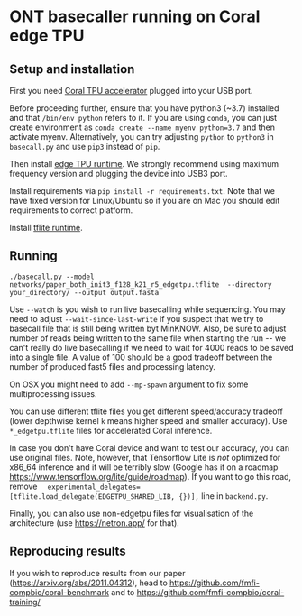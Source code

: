 # ONT basecaller running on Coral edge TPU

## Setup and installation

First you need [Coral TPU accelerator](https://coral.ai/products/accelerator/) plugged into your USB port.

Before proceeding further, ensure that you have python3 (~3.7) installed and that `/bin/env python` refers to it.
If you are using `conda`, you can just create environment as `conda create --name myenv python=3.7` and then activate myenv.
Alternatively, you can try adjusting `python` to `python3` in `basecall.py` and use `pip3` instead of `pip`.

Then install [edge TPU runtime](https://coral.ai/docs/accelerator/get-started#1-install-the-edge-tpu-runtime).
We strongly recommend using maximum frequency version and plugging the device into USB3 port.

Install requirements via `pip install -r requirements.txt`.
Note that we have fixed version for Linux/Ubuntu so if you are on Mac you should edit requirements to correct platform.

Install [tflite runtime](https://www.tensorflow.org/lite/guide/python).

## Running

`./basecall.py --model networks/paper_both_init3_f128_k21_r5_edgetpu.tflite  --directory your_directory/ --output output.fasta`

Use `--watch` is you wish to run live basecalling while sequencing.
You may need to adjust `--wait-since-last-write` if you suspect that we try to basecall file that is still being written byt MinKNOW.
Also, be sure to adjust number of reads being written to the same file when starting the run -- we can't really do live basecalling if we need to wait for 4000 reads to be saved into a single file.
A value of 100 should be a good tradeoff between the number of produced fast5 files and processing latency.

On OSX you might need to add `--mp-spawn` argument to fix some multiprocessing issues.

You can use different tflite files you get different speed/accuracy tradeoff (lower depthwise kernel `k` means higher speed and smaller accuracy).
Use `*_edgetpu.tflite` files for accelerated Coral inference. 

In case you don't have Coral device and want to test our accuracy, you can use original files.
Note, however, that Tensorflow Lite is *not* optimized for x86_64 inference and it will be terribly slow (Google has it on a roadmap https://www.tensorflow.org/lite/guide/roadmap).
If you want to go this road, remove `  experimental_delegates=[tflite.load_delegate(EDGETPU_SHARED_LIB, {})],` line in `backend.py`.

Finally, you can also use non-edgetpu files for visualisation of the architecture (use https://netron.app/ for that). 

## Reproducing results

If you wish to reproduce results from our paper (https://arxiv.org/abs/2011.04312), head to https://github.com/fmfi-compbio/coral-benchmark and to https://github.com/fmfi-compbio/coral-training/
